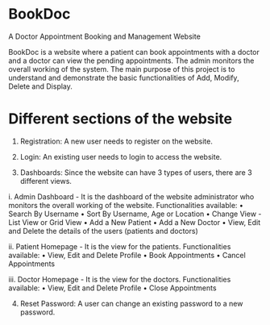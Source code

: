 # BookDoc
A Doctor Appointment Booking and Management Website

BookDoc is a website where a patient can book appointments with a doctor and a doctor can view the pending appointments. The admin monitors the overall working of the system.
The main purpose of this project is to understand and demonstrate the basic functionalities of Add, Modify, Delete and Display.

# Different sections of the website
1.	Registration: A new user needs to register on the website.

2.	Login: An existing user needs to login to access the website.

3.	Dashboards: Since the website can have 3 types of users, there are 3 different views.
   
i.	Admin Dashboard - It is the dashboard of the website administrator who monitors the overall working of the website.
Functionalities available:
•	Search By Username
•	Sort By Username, Age or Location
•	Change View - List View or Grid View
•	Add a New Patient
•	Add a New Doctor
•	View, Edit and Delete the details of the users (patients and doctors)

ii.	Patient Homepage - It is the view for the patients.
Functionalities available:
•	View, Edit and Delete Profile
•	Book Appointments
•	Cancel Appointments

iii.	Doctor Homepage - It is the view for the doctors.
Functionalities available:
•	View, Edit and Delete Profile
•	Close Appointments

4.	Reset Password: A user can change an existing password to a new password.
